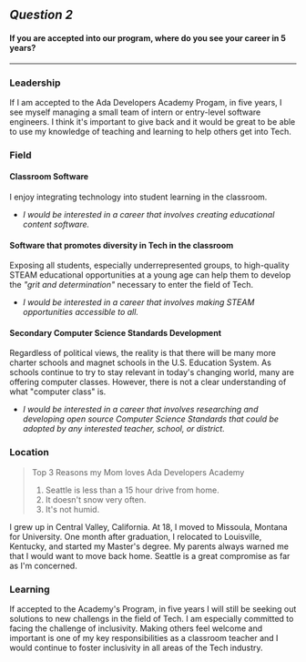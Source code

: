 ## _Question 2_  
#### If you are accepted into our program, where do you see your career in 5 years? 
---

### Leadership  

If I am accepted to the Ada Developers Academy Progam, in five years, I see myself managing a small team of intern or entry-level software engineers. I think it's important to give back and it would be great to be able to use my knowledge of teaching and learning to help others get into Tech. 

### Field
#### Classroom Software  

I enjoy integrating technology into student learning in the classroom.  
* _I would be interested in a career that involves creating educational content software._  

#### Software that promotes diversity in Tech in the classroom  

Exposing all students, especially underrepresented groups, to high-quality STEAM educational opportunities at a young age can help them to develop the _"grit and determination"_ necessary to enter the field of Tech.  
* _I would be interested in a career that involves making STEAM opportunities accessible to all._  

#### Secondary Computer Science Standards Development  

Regardless of political views, the reality is that there will be many more charter schools and magnet schools in the U.S. Education System. As schools continue to try to stay relevant in today's changing world, many are offering computer classes. However, there is not a clear understanding of what "computer class" is.  
* _I would be interested in a career that involves researching and developing open source Computer Science Standards that could be adopted by any interested teacher, school, or district._ 

### Location  
>Top 3 Reasons my Mom loves Ada Developers Academy  
>1. Seattle is less than a 15 hour drive from home.  
>2. It doesn't snow very often.  
>3. It's not humid.  

I grew up in Central Valley, California. At 18, I moved to Missoula, Montana for University. One month after graduation, I relocated to Louisville, Kentucky, and started my Master's degree. My parents always warned me that I would want to move back home. Seattle is a great compromise as far as I'm concerned. 

### Learning

If accepted to the Academy's Program, in five years I will still be seeking out solutions to new challengs in the field of Tech. I am especially committed to facing the challenge of inclusivity. Making others feel welcome and important is one of my key responsibilities as a classroom teacher and I would continue to foster inclusivity in all areas of the Tech industry. 
